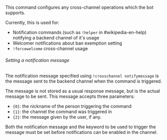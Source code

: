 This command configures any cross-channel operations which the bot supports.

Currently, this is used for:
* Notification commands (such as `!helper` in #wikipedia-en-help) notifying a backend channel of it's usage
* Welcomer notifications about ban exemption setting
* `!forcewelcome` cross-channel usage

###### Setting a notification message

The notification message specified using `!crosschannel notifymessage` is the message sent to the backend channel when the command is triggered.

The message is not stored as a usual response message, but is the actual message to be sent. This message accepts three parameters:
* `{0}`: the nickname of the person triggering the command
* `{1}`: the channel the command was triggered in
* `{2}`: the message given by the user, if any.

Both the notification message and the keyword to be used to trigger the message must be set before notifications can be enabled in the channel.

